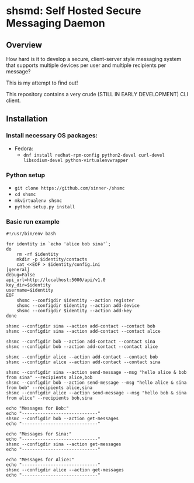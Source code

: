 # shsmd: Self Hosted Secure Messaging Daemon

## Overview

How hard is it to develop a secure, client-server style messaging system that supports multiple devices per user and multiple recipients per message?

This is my attempt to find out! 

This repository contains a very crude (STILL IN EARLY DEVELOPMENT) CLI client.

## Installation

### Install necessary OS packages:
  * Fedora:
    * `dnf install redhat-rpm-config python2-devel curl-devel libsodium-devel python-virtualenvwrapper`
  
### Python setup
  * `git clone https://github.com/sinner-/shsmc`
  * `cd shsmc`
  * `mkvirtualenv shsmc`
  * `python setup.py install`

### Basic run example
```
#!/usr/bin/env bash

for identity in `echo 'alice bob sina'`;
do
    rm -rf $identity
    mkdir -p $identity/contacts
    cat <<EOF > $identity/config.ini
[general]
debug=False
api_url=http://localhost:5000/api/v1.0
key_dir=$identity
username=$identity
EOF
    shsmc --configdir $identity --action register
    shsmc --configdir $identity --action add-device
    shsmc --configdir $identity --action add-key
done

shsmc --configdir sina --action add-contact --contact bob
shsmc --configdir sina --action add-contact --contact alice

shsmc --configdir bob --action add-contact --contact sina
shsmc --configdir bob --action add-contact --contact alice

shsmc --configdir alice --action add-contact --contact bob
shsmc --configdir alice --action add-contact --contact sina

shsmc --configdir sina --action send-message --msg "hello alice & bob from sina" --recipients alice,bob
shsmc --configdir bob --action send-message --msg "hello alice & sina from bob" --recipients alice,sina
shsmc --configdir alice --action send-message --msg "hello bob & sina from alice" --recipients bob,sina

echo "Messages for Bob:"
echo "-----------------------------"
shsmc --configdir bob --action get-messages
echo "-----------------------------"

echo "Messages for Sina:"
echo "-----------------------------"
shsmc --configdir sina --action get-messages
echo "-----------------------------"

echo "Messages for Alice:"
echo "-----------------------------"
shsmc --configdir alice --action get-messages
echo "-----------------------------"
```
